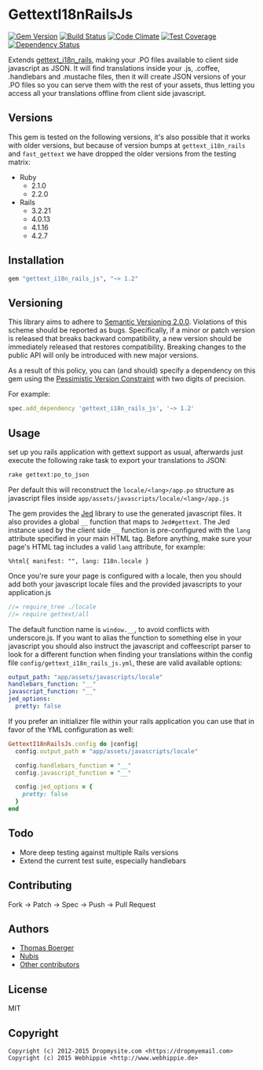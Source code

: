 # GettextI18nRailsJs

[![Gem Version](http://img.shields.io/gem/v/gettext_i18n_rails_js.svg)](https://rubygems.org/gems/gettext_i18n_rails_js)
[![Build Status](https://secure.travis-ci.org/webhippie/gettext_i18n_rails_js.svg)](https://travis-ci.org/webhippie/gettext_i18n_rails_js)
[![Code Climate](https://codeclimate.com/github/webhippie/gettext_i18n_rails_js.svg)](https://codeclimate.com/github/webhippie/gettext_i18n_rails_js)
[![Test Coverage](https://codeclimate.com/github/webhippie/gettext_i18n_rails_js/badges/coverage.svg)](https://codeclimate.com/github/webhippie/gettext_i18n_rails_js)
[![Dependency Status](https://gemnasium.com/webhippie/gettext_i18n_rails_js.svg)](https://gemnasium.com/webhippie/gettext_i18n_rails_js)

Extends [gettext_i18n_rails](https://github.com/grosser/gettext_i18n_rails),
making your .PO files available to client side javascript as JSON. It will find
translations inside your .js, .coffee, .handlebars and .mustache files, then it
will create JSON versions of your .PO files so you can serve them with the rest
of your assets, thus letting you access all your translations offline from
client side javascript.


## Versions

This gem is tested on the following versions, it's also possible that it works
with older versions, but because of version bumps at `gettext_i18n_rails` and
`fast_gettext` we have dropped the older versions from the testing matrix:

* Ruby
  * 2.1.0
  * 2.2.0
* Rails
  * 3.2.21
  * 4.0.13
  * 4.1.16
  * 4.2.7


## Installation

```ruby
gem "gettext_i18n_rails_js", "~> 1.2"
```

## Versioning

This library aims to adhere to [Semantic Versioning 2.0.0][semver].
Violations of this scheme should be reported as bugs. Specifically,
if a minor or patch version is released that breaks backward
compatibility, a new version should be immediately released that
restores compatibility. Breaking changes to the public API will
only be introduced with new major versions.

As a result of this policy, you can (and should) specify a
dependency on this gem using the [Pessimistic Version Constraint][pvc] with two digits of precision.

For example:

```ruby
spec.add_dependency 'gettext_i18n_rails_js', '~> 1.2'
```

[semver]: http://semver.org/
[pvc]: http://guides.rubygems.org/patterns/#pessimistic-version-constraint

## Usage

set up you rails application with gettext support as usual, afterwards just
execute the following rake task to export your translations to JSON:

```bash
rake gettext:po_to_json
```

Per default this will reconstruct the ```locale/<lang>/app.po``` structure as
javascript files inside ```app/assets/javascripts/locale/<lang>/app.js```

The gem provides the [Jed](https://github.com/SlexAxton/Jed) library to use the
generated javascript files. It also provides a global ```__``` function that
maps to `Jed#gettext`. The Jed instance used by the client side ```__```
function is pre-configured with the ```lang``` attribute specified in your main
HTML tag. Before anything, make sure your page's HTML tag includes a valid
```lang``` attribute, for example:

```haml
%html{ manifest: "", lang: I18n.locale }
```

Once you're sure your page is configured with a locale, then you should add
both your javascript locale files and the provided javascripts to your
application.js

```js
//= require_tree ./locale
//= require gettext/all
```

The default function name is ```window.__```, to avoid conflicts with
underscore.js. If you want to alias the function to something else in your
javascript you should also instruct the javascript and coffeescript parser to
look for a different function when finding your translations within the config
file ```config/gettext_i18n_rails_js.yml```, these are valid available options:

```yml
output_path: "app/assets/javascripts/locale"
handlebars_function: "__"
javascript_function: "__"
jed_options:
  pretty: false
```

If you prefer an initializer file within your rails application you can use
that in favor of the YML configuration as well:

```ruby
GettextI18nRailsJs.config do |config|
  config.output_path = "app/assets/javascripts/locale"

  config.handlebars_function = "__"
  config.javascript_function = "__"

  config.jed_options = {
    pretty: false
  }
end
```


## Todo

* More deep testing against multiple Rails versions
* Extend the current test suite, especially handlebars


## Contributing

Fork -> Patch -> Spec -> Push -> Pull Request


## Authors

* [Thomas Boerger](https://github.com/tboerger)
* [Nubis](https://github.com/nubis)
* [Other contributors](https://github.com/webhippie/gettext_i18n_rails_js/graphs/contributors)


## License

MIT


## Copyright

```
Copyright (c) 2012-2015 Dropmysite.com <https://dropmyemail.com>
Copyright (c) 2015 Webhippie <http://www.webhippie.de>
```
